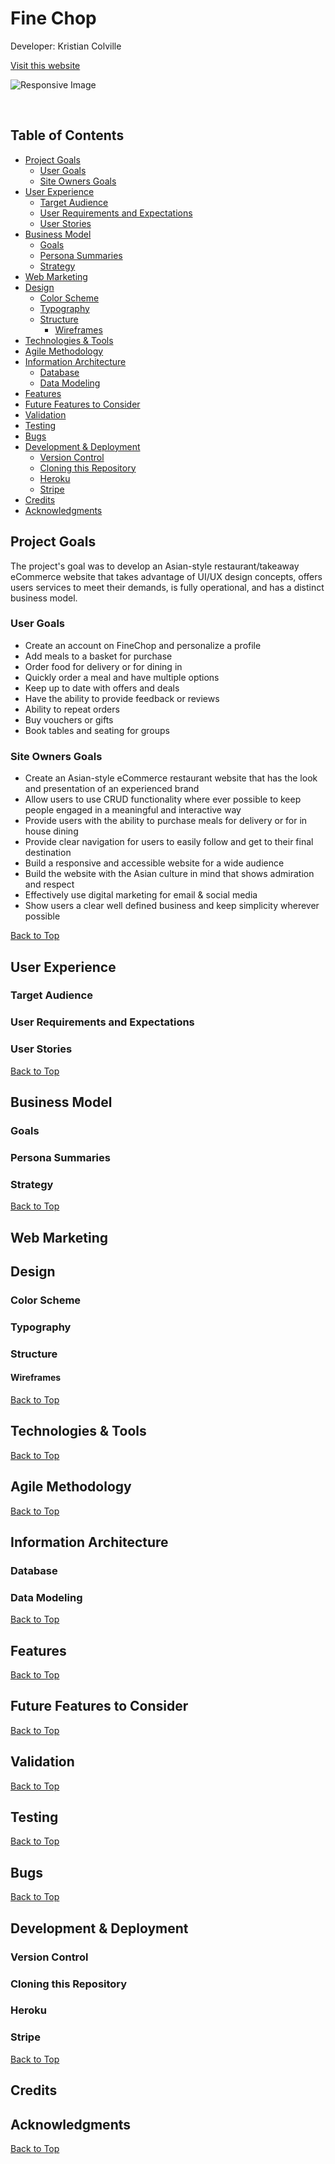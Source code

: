 # Fine Chop

Developer: Kristian Colville

[Visit this website]()

![Responsive Image]()

<br>

## Table of Contents

* [Project Goals](#project-goals)
    * [User Goals](#user-goals)
    * [Site Owners Goals](#site-owners-goals)
* [User Experience](#user-experience)
    * [Target Audience](#target-audience)
    * [User Requirements and Expectations](#user-requirements-and-expectations)
    * [User Stories](#user-stories)
* [Business Model](#business-model)
    * [Goals](#goals)
    * [Persona Summaries](#persona-summaries)
    * [Strategy](#strategy)
* [Web Marketing](#web-marketing)
* [Design](#design)
    * [Color Scheme](#color-scheme)
    * [Typography](#typography)
    * [Structure](#structure)
        * [Wireframes](#wireframes)
* [Technologies & Tools](#technologies--tools)
* [Agile Methodology](#agile-methodology)
* [Information Architecture](#information-architecture)
    * [Database](#database)
    * [Data Modeling](#data-modeling)
* [Features](#features)
* [Future Features to Consider](#future-features-to-consider)
* [Validation](#validation)
* [Testing](#testing)
* [Bugs](#bugs)
* [Development & Deployment](#deployment--deployment)
    * [Version Control](#version-control)
    * [Cloning this Repository](#cloning-this-repository)
    * [Heroku](#heroku)
    * [Stripe](#stripe)
* [Credits](#credits)
* [Acknowledgments](#acknowledgments)

## Project Goals

The project's goal was to develop an Asian-style restaurant/takeaway eCommerce website that takes advantage of UI/UX design concepts, offers users services to meet their demands, is fully operational, and has a distinct business model.

### User Goals

* Create an account on FineChop and personalize a profile
* Add meals to a basket for purchase
* Order food for delivery or for dining in
* Quickly order a meal and have multiple options
* Keep up to date with offers and deals
* Have the ability to provide feedback or reviews
* Ability to repeat orders
* Buy vouchers or gifts
* Book tables and seating for groups

### Site Owners Goals

* Create an Asian-style eCommerce restaurant website that has the look and presentation of an experienced brand
* Allow users to use CRUD functionality where ever possible to keep people engaged in a meaningful and interactive way
* Provide users with the ability to purchase meals for delivery or for in house dining
* Provide clear navigation for users to easily follow and get to their final destination
* Build a responsive and accessible website for a wide audience
* Build the website with the Asian culture in mind that shows admiration and respect
* Effectively use digital marketing for email & social media
* Show users a clear well defined business and keep simplicity wherever possible

[Back to Top](#table-of-contents)

## User Experience
### Target Audience
### User Requirements and Expectations
### User Stories

[Back to Top](#table-of-contents)

## Business Model
### Goals
### Persona Summaries
### Strategy

[Back to Top](#table-of-contents)

## Web Marketing
## Design
### Color Scheme
### Typography
### Structure
#### Wireframes

[Back to Top](#table-of-contents)

## Technologies & Tools

[Back to Top](#table-of-contents)

## Agile Methodology

[Back to Top](#table-of-contents)

## Information Architecture
### Database
### Data Modeling

[Back to Top](#table-of-contents)

## Features

[Back to Top](#table-of-contents)

## Future Features to Consider

[Back to Top](#table-of-contents)

## Validation

[Back to Top](#table-of-contents)

## Testing

[Back to Top](#table-of-contents)

## Bugs

[Back to Top](#table-of-contents)

## Development & Deployment
### Version Control
### Cloning this Repository
### Heroku
### Stripe

[Back to Top](#table-of-contents)

## Credits
## Acknowledgments

[Back to Top](#table-of-contents)
